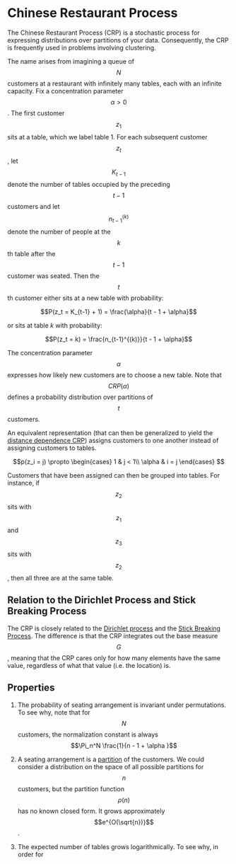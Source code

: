 # Chinese Restaurant Process

The Chinese Restaurant Process (CRP) is a stochastic process for expressing distributions
over partitions of your data. Consequently, the CRP is frequently used in problems involving
clustering.

The name arises from imagining a queue of $$N$$ customers at a restaurant with infinitely many tables, each with
an infinite capacity. Fix a concentration parameter $$\alpha > 0$$.
The first customer $$z_1$$ sits at a table, which we label table 1. For
each subsequent customer $$z_t$$, let $$K_{t-1}$$ denote the number of tables occupied by the
preceding $$t-1$$ customers and let $$n_{t-1}^{(k)}$$ denote the number of people at the $$k$$th table
after the $$t-1$$ customer was seated. Then the $$t$$th customer either sits at a new table with probability:

$$P(z_t = K_{t-1} + 1) = \frac{\alpha}{t - 1 + \alpha}$$

or sits at table $k$ with probability:

$$P(z_t = k) = \frac{n_{t-1}^{(k)}}{t - 1 + \alpha}$$

The concentration parameter $$\alpha$$ expresses how likely new customers
are to choose a new table. Note that $$CRP(\alpha)$$ defines
a probability distribution over partitions of $$t$$ customers.

An equivalent representation (that can then be generalized to yield the 
[distance dependence CRP](distance_dependent_chinese_restaurant_process.md))
assigns customers to one another instead of assigning customers to tables.

$$p(z_i = j) \propto \begin{cases} 1 & j < 1\\ \alpha & i = j \end{cases} $$

Customers that have been assigned can then be grouped into tables. For instance,
if $$z_2$$ sits with $$z_1$$ and $$z_3$$ sits with $$z_2$$, then all three
are at the same table.

## Relation to the Dirichlet Process and Stick Breaking Process

The CRP is closely related to the [Dirichlet process](dirichlet_process.md) and the 
[Stick Breaking Process](stick_breaking_process.md). The difference is that
the CRP integrates out the base measure $$G$$, meaning that the CRP cares only for how many
elements have the same value, regardless of what that value (i.e. the location) is.

## Properties

1. The probability of seating arrangement is invariant under permutations. To see why, note
   that for $$N$$ customers, the normalization constant is always $$\Pi_n^N \frac{1}{n - 1 + \alpha }$$

2. A seating arrangement is a [partition](https://en.wikipedia.org/wiki/Partition_(number_theory))
   of the customers. We could consider a distribution on the space
   of all possible partitions for $$n$$ customers, but the partition function $$\rho(n)$$ has no known
   closed form. It grows approximately $$e^{O(\sqrt{n})}$$.

3. The expected number of tables grows logarithmically. To see why, in order for

